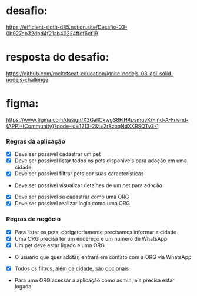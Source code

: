 # desafio:
https://efficient-sloth-d85.notion.site/Desafio-03-0b927eb32dbd4f21ab40224ffdf6cf19

# resposta do desafio:
https://github.com/rocketseat-education/ignite-nodejs-03-api-solid-nodejs-challenge

# figma:
https://www.figma.com/design/X3GallCkwgS8FIH4psmuvK/Find-A-Friend-(APP)-(Community)?node-id=1213-2&t=2r8zoqNdXXRSQTv3-1


### Regras da aplicação

- [x] Deve ser possível cadastrar um pet
- [x] Deve ser possível listar todos os pets disponíveis para adoção em uma cidade
- [x] Deve ser possível filtrar pets por suas características
- Deve ser possível visualizar detalhes de um pet para adoção
- [x] Deve ser possível se cadastrar como uma ORG
- [x] Deve ser possível realizar login como uma ORG

### Regras de negócio

- [x] Para listar os pets, obrigatoriamente precisamos informar a cidade
- [x] Uma ORG precisa ter um endereço e um número de WhatsApp
- [x] Um pet deve estar ligado a uma ORG
- O usuário que quer adotar, entrará em contato com a ORG via WhatsApp
- [x] Todos os filtros, além da cidade, são opcionais
- Para uma ORG acessar a aplicação como admin, ela precisa estar logada
